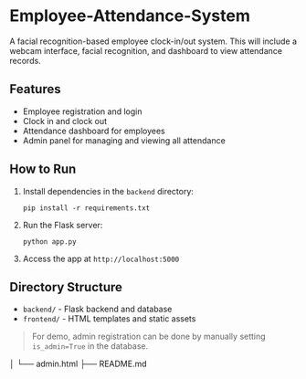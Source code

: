 # Employee-Attendance-System
A facial recognition-based employee clock-in/out system. This will include a webcam interface, facial recognition, and dashboard to view attendance records.

## Features

- Employee registration and login
- Clock in and clock out
- Attendance dashboard for employees
- Admin panel for managing and viewing all attendance

## How to Run

1. Install dependencies in the `backend` directory:
   ```
   pip install -r requirements.txt
   ```
2. Run the Flask server:
   ```
   python app.py
   ```
3. Access the app at `http://localhost:5000`

## Directory Structure

- `backend/` - Flask backend and database
- `frontend/` - HTML templates and static assets

> For demo, admin registration can be done by manually setting `is_admin=True` in the database.

│       └── admin.html
├── README.md
